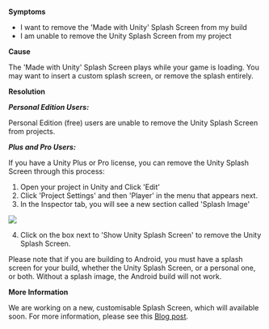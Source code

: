 

**Symptoms**


- I want to remove the 'Made with Unity' Splash Screen from my build
- I am unable to remove the Unity Splash Screen from my project



**Cause**



The 'Made with Unity' Splash Screen plays while your game is loading. You may want to insert a custom splash screen, or remove the splash entirely.



**Resolution**



***Personal Edition Users:***



Personal Edition (free) users are unable to remove the Unity Splash Screen from projects.



***Plus and Pro Users:***



If you have a Unity Plus or Pro license, you can remove the Unity Splash Screen through this process:


1. Open your project in Unity and Click 'Edit'
2. Click 'Project Settings' and then 'Player' in the menu that appears next.
3. In the Inspector tab, you will see a new section called 'Splash Image'



![](/hc/en-us/article_attachments/205578366/Screen_Shot_2016-07-25_at_16.11.39.png)



4. Click on the box next to 'Show Unity Splash Screen' to remove the Unity Splash Screen.



Please note that if you are building to Android, you must have a splash screen for your build, whether the Unity Splash Screen, or a personal one, or both. Without a splash image, the Android build will not work.



**More Information**



We are working on a new, customisable Splash Screen, which will available soon. For more information, please see this [Blog post](http://blogs.unity3d.com/2016/07/22/in-development-unity-splash-screen-tools/).

